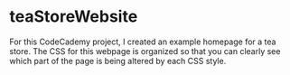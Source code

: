 # teaStoreWebsite
For this CodeCademy project, I created an example homepage for a tea store. 
The CSS for this webpage is organized so that you can clearly see which part of the page is being altered by each CSS style. 
